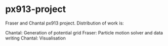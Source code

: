 # px913-project
Fraser and Chantal px913 project.
Distribution of work is:

Chantal: Generation of potential grid
Fraser: Particle motion solver and data writing
Chantal: Visualisation
